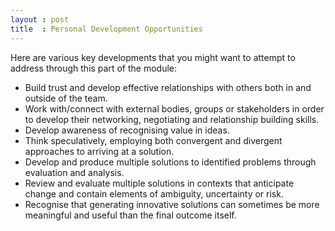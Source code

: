 ```yaml
---
layout : post
title  : Personal Development Opportunities
---
```


Here are various key developments that you might want to attempt to address through this part of the module:

- Build trust and develop effective relationships with others both in and outside of the team.
- Work with/connect with external bodies, groups or stakeholders in order to develop their networking, negotiating and relationship building skills.
- Develop awareness of recognising value in ideas.
- Think speculatively, employing both convergent and divergent approaches to arriving at a solution.
- Develop and produce multiple solutions to identified problems through evaluation and analysis.
- Review and evaluate multiple solutions in contexts that anticipate change and contain elements of ambiguity, uncertainty or risk.
- Recognise that generating innovative solutions can sometimes be more meaningful and useful than the final outcome itself.
